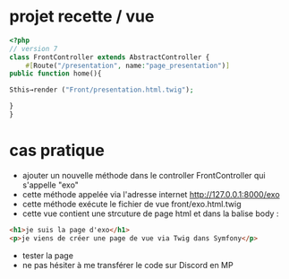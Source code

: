 # projet recette / vue

```php
<?php
// version 7 
class FrontController extends AbstractController {
    #[Route("/presentation", name:"page_presentation")]
public function home(){

Sthis→render ("Front/presentation.html.twig");

}
}

```
# cas pratique

- ajouter un nouvelle méthode dans le controller FrontController qui s'appelle "exo"
- cette méthode appelée via l'adresse internet http://127.0.0.1:8000/exo
- cette méthode exécute le fichier de vue front/exo.html.twig
- cette vue contient une strcuture de page html et dans la balise body :  

```html
<h1>je suis la page d'exo</h1>
<p>je viens de créer une page de vue via Twig dans Symfony</p>
```

- tester la page
- ne pas hésiter à me transférer le code sur Discord en MP